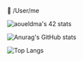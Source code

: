 🍃 /User/me


![aoueldma's 42 stats](https://badge.mediaplus.ma/colorfulwaves/aoueldma)

![Anurag's GitHub stats](https://github-readme-stats.vercel.app/api?username=speranos&show_icons=true&theme=transparent)                                                                                      

![Top Langs](https://github-readme-stats.vercel.app/api/top-langs/?username=speranos&layout=compact&theme=transparent)


